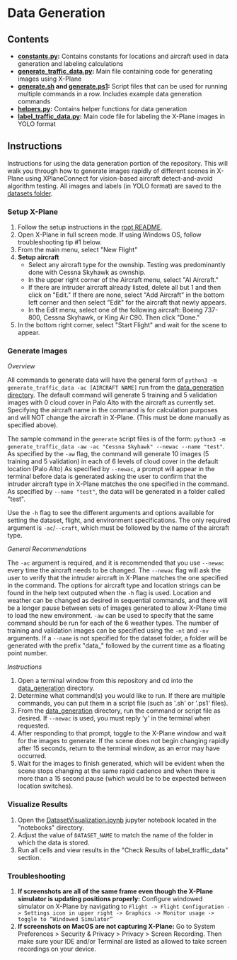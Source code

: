 # Data Generation

## Contents
* **[constants.py](./constants.py):** Contains constants for locations and aircraft used in data generation and labeling calculations
* **[generate_traffic_data.py](./generate_traffic_data.py):** Main file containing code for generating images using X-Plane
* **[generate.sh](./generate.sh) and [generate.ps1](./generate.ps1):** Script files that can be used for running multiple commands in a row. Includes example data generation commands
* **[helpers.py](./helpers.py):** Contains helper functions for data generation
* **[label_traffic_data.py](./label_traffic_data.py):** Main code file for labeling the X-Plane images in YOLO format

## Instructions
Instructions for using the data generation portion of the repository. This will walk you through how to generate images rapidly of different scenes in X-Plane using XPlaneConnect for vision-based aircraft detect-and-avoid algorithm testing. All images and labels (in YOLO format) are saved to the [datasets folder](../../datasets/).

### Setup X-Plane
1. Follow the setup instructions in the [root README](../../README.md).
2. Open X-Plane in full screen mode. If using Windows OS, follow troubleshooting tip #1 below. 
3. From the main menu, select "New Flight"
4. **Setup aircraft**
    * Select any aircraft type for the ownship. Testing was predominantly done with Cessna Skyhawk as ownship.
    * In the upper right corner of the Aircraft menu, select "AI Aircraft." 
    * If there are intruder aircraft already listed, delete all but 1 and then click on "Edit." If there are none, select "Add Aircraft" in the bottom left corner and then select "Edit" for the aircraft that newly appears.
    * In the Edit menu, select one of the following aircraft: Boeing 737-800, Cessna Skyhawk, or King Air C90. Then click "Done." 
5. In the bottom right corner, select "Start Flight" and wait for the scene to appear. 

### Generate Images

*Overview*

All commands to generate data will have the general form of `python3 -m generate_traffic_data -ac [AIRCRAFT NAME]` run from the [data_generation directory](../data_generation/). The default command will generate 5 training and 5 validation images with 0 cloud cover in Palo Alto with the aircraft as currently set. Specifying the aircraft name in the command is for calculation purposes and will NOT change the aircraft in X-Plane. (This must be done manually as specified above). 

The sample command in the `generate` script files is of the form: `python3 -m generate_traffic_data -aw -ac "Cessna Skyhawk" --newac --name "test"`. As specified by the `-aw` flag, the command will generate 10 images (5 training and 5 validation) in each of 6 levels of cloud cover in the default location (Palo Alto) As specified by `--newac`, a prompt will appear in the terminal before data is generated asking the user to confirm that the intruder aircraft type in X-Plane matches the one specified in the command. As specified by `--name "test"`, the data will be generated in a folder called "test". 

Use the `-h` flag to see the different arguments and options available for setting the dataset, flight, and environment specifications. The only required argument is `-ac`/`--craft`, which must be followed by the name of the aircraft type. 

*General Recommendations*

The `-ac` argument is required, and it is recommended that you use `--newac` every time the aircraft needs to be changed. The `--newac` flag will ask the user to verify that the intruder aircraft in X-Plane matches the one specified in the command. The options for aircraft type and location strings can be found in the help text outputed when the `-h` flag is used. Location and weather can be changed as desired in sequential commands, and there will be a longer pause between sets of images generated to allow X-Plane time to load the new environment. `-aw` can be used to specify that the same command should be run for each of the 6 weather types. The number of training and validation images can be specified using the `-nt` and `-nv` arguments. If a `--name` is not specified for the dataset folder, a folder will be generated with the prefix "data_" followed by the current time as a floating point number.

*Instructions*
1. Open a terminal window from this repository and cd into the [data_generation](../data_generation/) directory. 
2. Determine what command(s) you would like to run. If there are multiple commands, you can put them in a script file (such as '.sh' or '.ps1' files).
3. From the [data_generation](../data_generation/) directory, run the command or script file as desired. If `--newac` is used, you must reply 'y' in the terminal when requested. 
4. After responding to that prompt, toggle to the X-Plane window and wait for the images to generate. If the scene does not begin changing rapidly after 15 seconds, return to the terminal window, as an error may have occurred. 
5. Wait for the images to finish generated, which will be evident when the scene stops changing at the same rapid cadence and when there is more than a 15 second pause (which would be to be expected between location switches).

### Visualize Results
1. Open the [DatasetVisualization.ipynb](../notebooks/) jupyter notebook located in the "notebooks" directory. 
2. Adjust the value of `DATASET_NAME` to match the name of the folder in which the data is stored.
3. Run all cells and view results in the "Check Results of label_traffic_data" section.

### Troubleshooting

1. **If screenshots are all of the same frame even though the X-Plane simulator is updating positions properly:** Configure windowed simulator on X-Plane by navigating to `Flight -> Flight Configuration -> Settings icon in upper right -> Graphics -> Monitor usage -> toggle to “Windowed Simulator”`
2. **If screenshots on MacOS are not capturing X-Plane:** Go to System Preferences > Security & Privacy > Privacy > Screen Recording. Then make sure your IDE and/or Terminal are listed as allowed to take screen recordings on your device. 
